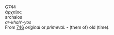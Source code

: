 G744  
ἀρχαῖος  
archaios  
*ar-khah‘-yos*  
From [746](g0746) *original* or *primeval:* - (them of) old (time).  
